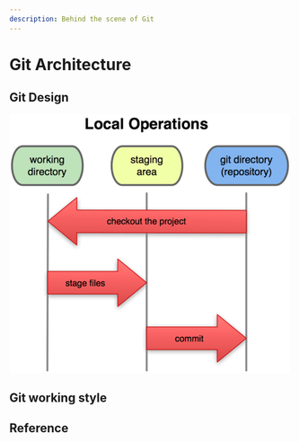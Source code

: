 ```yaml
---
description: Behind the scene of Git
---
```


# Git Architecture

## Git Design

 

![Git files lifecyle \(sourece by: https://git-scm.com/ \) ](.gitbook/assets/git-scm.png)

## Git working style





## Reference


